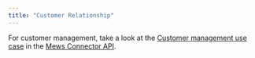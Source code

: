 ```yaml
---
title: "Customer Relationship"
---
```



For customer management, take a look at the [Customer management use case](https://mews-systems.gitbook.io/connector-api/use-cases/customer-management) in the [Mews Connector API](https://mews-systems.gitbook.io/connector-api).
